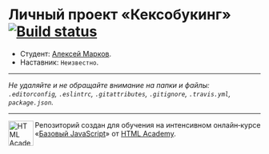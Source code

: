 # Личный проект «Кексобукинг» [![Build status][travis-image]][travis-url]

* Студент: [Алексей Марков](https://up.htmlacademy.ru/javascript/11/user/360247).
* Наставник: `Неизвестно`.

---

_Не удаляйте и не обращайте внимание на папки и файлы:_<br>
_`.editorconfig`, `.eslintrc`, `.gitattributes`, `.gitignore`, `.travis.yml`, `package.json`._

---

<a href="https://htmlacademy.ru/intensive/javascript"><img align="left" width="50" height="50" title="HTML Academy" src="https://up.htmlacademy.ru/static/img/intensive/javascript/logo-for-github.svg"></a>

Репозиторий создан для обучения на интенсивном онлайн‑курсе «[Базовый JavaScript](https://htmlacademy.ru/intensive/javascript)» от [HTML Academy](https://htmlacademy.ru).

[travis-image]: https://travis-ci.org/htmlacademy-javascript/360247-keksobooking.svg?branch=master
[travis-url]: https://travis-ci.org/htmlacademy-javascript/360247-keksobooking
